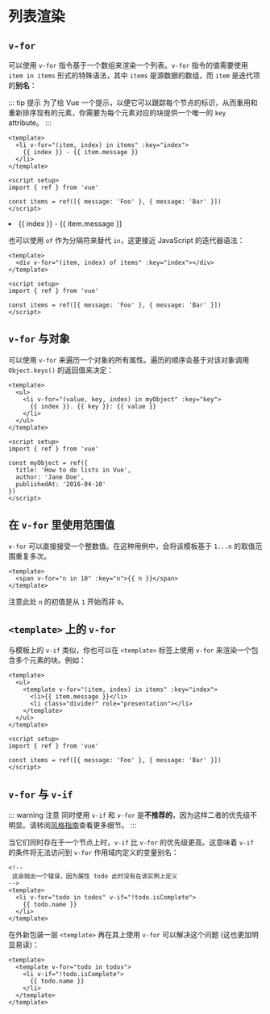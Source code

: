 # 列表渲染

## `v-for`

可以使用 `v-for` 指令基于一个数组来渲染一个列表。`v-for` 指令的值需要使用 `item in items` 形式的特殊语法，其中 `items` 是源数据的数组，而 `item` 是迭代项的**别名**：

::: tip 提示
为了给 Vue 一个提示，以便它可以跟踪每个节点的标识，从而重用和重新排序现有的元素，你需要为每个元素对应的块提供一个唯一的 `key` attribute。
:::

```vue
<template>
  <li v-for="(item, index) in items" :key="index">
    {{ index }} - {{ item.message }}
  </li>
</template>

<script setup>
import { ref } from 'vue'

const items = ref([{ message: 'Foo' }, { message: 'Bar' }])
</script>
```

<div class="demo">
  <li v-for="(item, index) in items">{{ index }} - {{ item.message }}</li>
</div>

<script setup>
import { ref } from 'vue'

const items = ref([{ message: 'Foo' }, { message: 'Bar' }])
</script>

也可以使用 `of` 作为分隔符来替代 `in`，这更接近 JavaScript 的迭代器语法：

```vue
<template>
  <div v-for="(item, index) of items" :key="index"></div>
</template>

<script setup>
import { ref } from 'vue'

const items = ref([{ message: 'Foo' }, { message: 'Bar' }])
</script>
```

## `v-for` 与对象

可以使用 `v-for` 来遍历一个对象的所有属性。遍历的顺序会基于对该对象调用 `Object.keys()` 的返回值来决定：

```vue
<template>
  <ul>
    <li v-for="(value, key, index) in myObject" :key="key">
      {{ index }}. {{ key }}: {{ value }}
    </li>
  </ul>
</template>

<script setup>
import { ref } from 'vue'

const myObject = ref({
  title: 'How to do lists in Vue',
  author: 'Jane Doe',
  publishedAt: '2016-04-10'
})
</script>
```

## 在 `v-for` 里使用范围值

`v-for` 可以直接接受一个整数值。在这种用例中，会将该模板基于 `1...n` 的取值范围重复多次。

```vue
<template>
  <span v-for="n in 10" :key="n">{{ n }}</span>
</template>
```

注意此处 `n` 的初值是从 `1` 开始而非 `0`。

## `<template>` 上的 `v-for`

与模板上的 `v-if` 类似，你也可以在 `<template>` 标签上使用 `v-for` 来渲染一个包含多个元素的块。例如：

```vue
<template>
  <ul>
    <template v-for="(item, index) in items" :key="index">
      <li>{{ item.message }}</li>
      <li class="divider" role="presentation"></li>
    </template>
  </ul>
</template>

<script setup>
import { ref } from 'vue'

const items = ref([{ message: 'Foo' }, { message: 'Bar' }])
</script>
```

## `v-for` 与 `v-if`

::: warning 注意
同时使用 `v-if` 和 `v-for` 是**不推荐的**，因为这样二者的优先级不明显。请转阅[风格指南](https://cn.vuejs.org/style-guide/rules-essential.html#avoid-v-if-with-v-for)查看更多细节。
:::

当它们同时存在于一个节点上时，`v-if` 比 `v-for` 的优先级更高。这意味着 `v-if` 的条件将无法访问到 `v-for` 作用域内定义的变量别名：

```vue
<!--
 这会抛出一个错误，因为属性 todo 此时没有在该实例上定义
-->
<template>
  <li v-for="todo in todos" v-if="!todo.isComplete">
    {{ todo.name }}
  </li>
</template>
```

在外新包装一层 `<template>` 再在其上使用 `v-for` 可以解决这个问题 (这也更加明显易读)：

```vue
<template>
  <template v-for="todo in todos">
    <li v-if="!todo.isComplete">
      {{ todo.name }}
    </li>
  </template>
</template>
```
